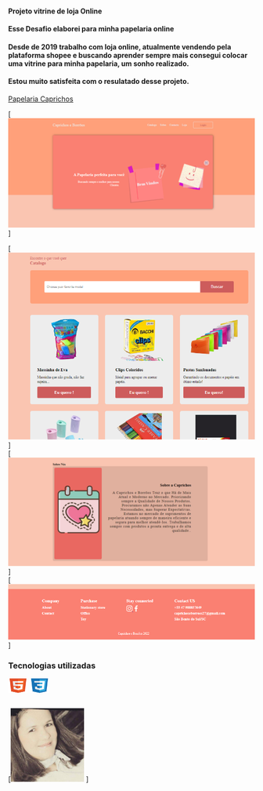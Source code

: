 #### Projeto vitrine de loja Online
#### Esse Desafio elaborei para minha papelaria online
#### Desde de 2019 trabalho com loja online, atualmente vendendo pela plataforma shopee e buscando aprender sempre mais consegui colocar uma vitrine para minha papelaria, um sonho realizado.
#### Estou muito satisfeita com o resulatado desse projeto.

<a href=" " target="_blank" > Papelaria Caprichos</a>


[<img src="src/img/header.png">]
<br/>

[<img src="src/img/catalogo.png">]
<br/>
[<img src="src/img/sobre.png">]
<br/>
[<img src="src/img/contato.png">]


### Tecnologias utilizadas
<div flex-direction: row>



  <img align="center" alt="HTML" height="30" width="40" src="https://raw.githubusercontent.com/devicons/devicon/master/icons/html5/html5-original.svg">
  <img align="center" alt="CSS" height="30" width="40" src="https://raw.githubusercontent.com/devicons/devicon/master/icons/css3/css3-original.svg">

  <br>
  <br>

[<img  height="150" width="150" src="src/img/marcia.jpeg"> ]
